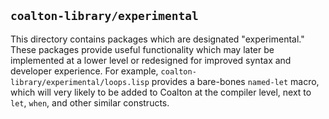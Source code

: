 ## `coalton-library/experimental`

This directory contains packages which are designated "experimental." These packages provide useful functionality which may later be implemented at a lower level or redesigned for improved syntax and developer experience. For example, `coalton-library/experimental/loops.lisp` provides a bare-bones `named-let` macro, which will very likely to be added to Coalton at the compiler level, next to `let`, `when`, and other similar constructs. 